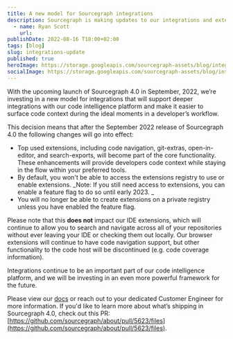 ```yaml
---
title: A new model for Sourcegraph integrations 
description: Sourcegraph is making updates to our integrations and extensions with the upcoming September release of Sourcegraph 4.0. 
  - name: Ryan Scott
    url: 
publishDate: 2022-08-16 T18:00+02:00
tags: [blog]
slug: integrations-update
published: true
heroImage: https://storage.googleapis.com/sourcegraph-assets/blog/integrations-update/integrations-update-hero.png
socialImage: https://storage.googleapis.com/sourcegraph-assets/blog/integrations-update/integrations-update-social.png
---
```


With the upcoming launch of Sourcegraph 4.0 in September, 2022, we’re investing in a new model for integrations that will support deeper integrations with our code intelligence platform and make it easier to surface code context during the ideal moments in a developer’s workflow. 

This decision means that after the September 2022 release of Sourcegraph 4.0 the following changes will go into effect: 

* Top used extensions, including code navigation, git-extras, open-in-editor, and search-exports, will become part of the core functionality. These enhancements will provide developers code context while staying in the flow within your preferred tools. 
* By default, you won't be able to access the extensions registry to use or enable extensions. _Note: If you still need access to extensions, you can enable a feature flag to do so until early 2023. _
* You will no longer be able to create extensions on a private registry unless you have enabled the feature flag.

Please note that this **does not** impact our IDE extensions, which will continue to allow you to search and navigate across all of your repositories without ever leaving your IDE or checking them out locally. Our browser extensions will continue to have code navigation support, but other functionality to the code host will be discontinued (e.g. code coverage information).

Integrations continue to be an important part of our code intelligence platform, and we will be investing in an even more powerful framework for the future. 

Please view our [docs](https://docs.sourcegraph.com/extensions) or reach out to your dedicated Customer Engineer for more information. If you'd like to learn more about what’s shipping in Sourcegraph 4.0, check out this PR: [https://github.com/sourcegraph/about/pull/5623/files](https://github.com/sourcegraph/about/pull/5623/files). 
